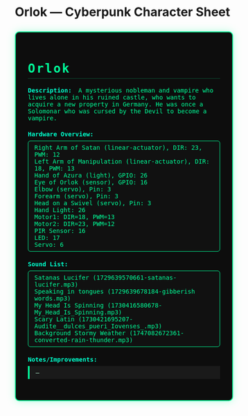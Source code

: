 # Orlok — Cyberpunk Character Sheet
<style>
.cyberpunk-sheet {
  background: #0d0d0d;
  color: #00ff99;
  font-family: 'Fira Mono', 'Consolas', 'Monaco', monospace;
  border: 2px solid #00ff99;
  border-radius: 10px;
  padding: 2em;
  max-width: 800px;
  margin: 2em auto;
  box-shadow: 0 0 20px #00ff9944, 0 0 5px #00ff9922;
}
.cyberpunk-sheet h1, .cyberpunk-sheet h2 {
  color: #00ff99;
  letter-spacing: 0.1em;
  border-bottom: 1px solid #00ff9944;
  padding-bottom: 0.2em;
}
.cyberpunk-sheet img {
  border: 2px solid #00ff99;
  border-radius: 8px;
  max-width: 200px;
  margin-bottom: 1em;
  box-shadow: 0 0 10px #00ff9977;
}
.cyberpunk-sheet .section {
  margin-bottom: 1.5em;
}
.cyberpunk-sheet .label {
  color: #00ffcc;
  font-weight: bold;
  margin-right: 0.5em;
}
.cyberpunk-sheet .hardware-list, .cyberpunk-sheet .sound-list {
  background: #111;
  border: 1px solid #00ff99;
  border-radius: 6px;
  padding: 0.5em 1em;
  margin: 0.5em 0;
}
.cyberpunk-sheet .note {
  background: #1a1a1a;
  border-left: 4px solid #00ff99;
  padding: 0.5em 1em;
  color: #baffd9;
  margin: 0.5em 0;
  font-size: 1em;
}
</style>
<div class="cyberpunk-sheet">
<h1>Orlok</h1>
<div class="section">
  <span class="label">Description:</span>
  <span>A mysterious nobleman and vampire who lives alone in his ruined castle, who wants to acquire a new property in Germany. He was once a Solomonar who was cursed by the Devil to become a vampire.</span>
</div>
<div class="section">
  <span class="label">Hardware Overview:</span>
  <div class="hardware-list">
    <div>Right Arm of Satan (linear-actuator), DIR: 23, PWM: 12</div>
    <div>Left Arm of Manipulation (linear-actuator), DIR: 18, PWM: 13</div>
    <div>Hand of Azura (light), GPIO: 26</div>
    <div>Eye of Orlok (sensor), GPIO: 16</div>
    <div>Elbow (servo), Pin: 3</div>
    <div>Forearm (servo), Pin: 3</div>
    <div>Head on a Swivel (servo), Pin: 3</div>
    <div>Hand Light: 26</div>
    <div>Motor1: DIR=18, PWM=13</div>
    <div>Motor2: DIR=23, PWM=12</div>
    <div>PIR Sensor: 16</div>
    <div>LED: 17</div>
    <div>Servo: 6</div>
  </div>
</div>
<div class="section">
  <span class="label">Sound List:</span>
  <div class="sound-list">
    <div>Satanas Lucifer (1729639570661-satanas-lucifer.mp3)</div>
    <div>Speaking in tongues (1729639678184-gibberish words.mp3)</div>
    <div>My Head Is Spinning (1730416580678-My_Head_Is_Spinning.mp3)</div>
    <div>Scary Latin (1730421695207-Audite__dulces_pueri_Iovenses_.mp3)</div>
    <div>Background Stormy Weather (1747082672361-converted-rain-thunder.mp3)</div>
  </div>
</div>
<div class="section">
  <span class="label">Notes/Improvements:</span>
  <div class="note">–</div>
</div>
</div>